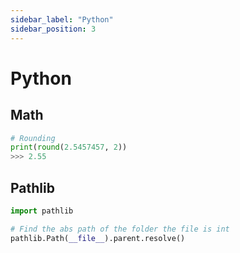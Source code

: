 ```yaml
---
sidebar_label: "Python"
sidebar_position: 3
---
```


# Python

## Math

```python
# Rounding
print(round(2.5457457, 2))
>>> 2.55
```

## Pathlib

```python
import pathlib

# Find the abs path of the folder the file is int
pathlib.Path(__file__).parent.resolve()
```
